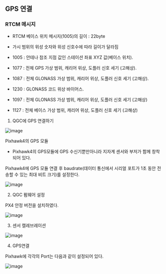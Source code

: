 ## GPS 연결
### RTCM 메시지
- RTCM 베이스 위치 메시지(1005)의 길이 : 22byte
- 가시 범위의 위성 숫자와 위성 신호수에 따라 길이가 달라짐

- 1005 : 안테나 참조 지점 값인 스테이션 좌표 XYZ 값(베이스 위치).
- 1077 : 전체 GPS 가상 범위, 캐리어 위상, 도플러 신호 세기 (고해상).
- 1087 : 전체 GLONASS 가상 범위, 캐리어 위상, 도플러 신호 세기 (고해상).
- 1230 : GLONASS 코드 위상 바이어스.
- 1097 : 전체 GLONASS 가상 범위, 캐리어 위상, 도플러 신호 세기 (고해상)
- 1127 : 전체 베이스 가상 범위, 캐리어 위상, 도플러 신호 세기 (고해상)

1. QGC에 GPS 연결하기

![image](https://user-images.githubusercontent.com/57993534/125954817-7f54fcd8-0303-4e5b-a354-d76ba45a7e4f.png)

Pixhawk4의 GPS 모듈
- Pixhawk4의 GPS모듈에 GPS 수신기뿐만아니라 지자계 센서와 부저가 함께 창착되어 있다.

Pixhawk4에 GPS 모듈 연결 후 baudrate(데이터 통신에서 시리얼 포트가 1초 동안 전송할 수 있는 최대 비트 크기)를 설정한다.

![image](https://user-images.githubusercontent.com/57993534/125954856-c38170f9-5952-4a6f-81f7-a2648a267aae.png)

2. QGC 펌웨어 설정

PX4 안정 버전을 설치하였다.

![image](https://user-images.githubusercontent.com/57993534/125954880-8378ae6a-1a52-4cd1-837c-2a44e17019df.png)

3. 센서 캘레브레이션

![image](https://user-images.githubusercontent.com/57993534/125954891-4917acf6-3056-4fe9-9ef8-2f2e78eee147.png)

4. GPS연결

Pixhawk에 각각의 Port는 다음과 같이 설정되어 있다.

![image](https://user-images.githubusercontent.com/57993534/125954904-fc96e1da-463f-4981-9975-62de60217057.png)

